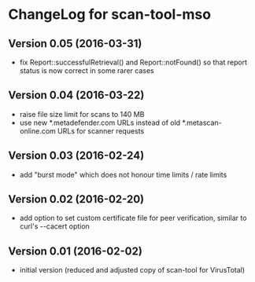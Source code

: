 # ChangeLog for scan-tool-mso

## Version 0.05 (2016-03-31)
  - fix Report::successfulRetrieval() and Report::notFound() so that report
    status is now correct in some rarer cases

## Version 0.04 (2016-03-22)
  - raise file size limit for scans to 140 MB
  - use new *.metadefender.com URLs instead of old *.metascan-online.com URLs
    for scanner requests

## Version 0.03 (2016-02-24)
  - add "burst mode" which does not honour time limits / rate limits

## Version 0.02 (2016-02-20)
  - add option to set custom certificate file for peer verification, similar
    to curl's --cacert option

## Version 0.01 (2016-02-02)
  - initial version (reduced and adjusted copy of scan-tool for VirusTotal)
